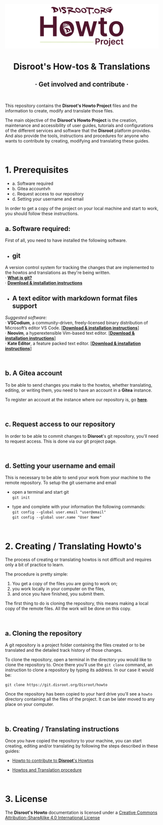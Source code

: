 <p align="center">

![](h2.png)

</p>

<h1 align="center">Disroot's How-tos & Translations</h1>

<h2 align="center">· Get involved and contribute ·</h2>


<br>

This repository contains the **Disroot's Howto Project** files and the information to create, modify and translate those files.

The main objective of the **Disroot's Howto Project** is the creation, maintenance and accessibility of user guides, tutorials and configurations of the different services and software that the **Disroot** platform provides. And also provide the tools, instructions and procedures for anyone who wants to contribute by creating, modifying and translating these guides.

<br>


# 1. Prerequisites
  - a. Software required
  - b. Gitea accountvh
  - c. Request access to our repository
  - d. Setting your username and email

In order to get a copy of the project on your local machine and start to work, you should follow these instructions.

## a. Software required:
First of all, you need to have installed the following software.
- ## git<br>
A version control system for tracking the changes that are implemented to the howtos and translations as they're being written.<br>
· [**What is git?**](https://en.wikipedia.org/wiki/Git) <br> · [**Download & installation instructions**](https://git-scm.com/downloads)

- ## A text editor with markdown format files support<br>
_Suggested software:_<br>
· **VSCodium**, a community-driven, freely-licensed binary distribution of Microsoft’s editor VS Code. [[**Download & installation instructions**](https://vscodium.com/)]<br>
· **Neovim**, a hyperextensible Vim-based text editor. [[**Download & installation instructions**](https://github.com/neovim/neovim/wiki/Installing-Neovim)]<br>
· **Kate Editor**, a feature packed text editor. [[**Download & installation instructions**](https://kate-editor.org/get-it/)]

<br>

## b. A Gitea account
To be able to send changes you make to the howtos, whether translating, editing, or writing them, you need to have an account in a **Gitea** instance.

To register an account at the instance where our repository is, go [**here**](https://git.disroot.org/user/sign_up).

<br>

## c. Request access to our repository
In order to be able to commit changes to **Disroot**'s git repository, you'll need to request access. This is done via our git project page.

<br>

## d. Setting your username and email
This is necessary to be able to send your work from your machine to the remote repository. To setup the git username and email

- open a terminal and start git<br>
`git init`<br>

- type and complete with your information the following commands:<br>
`git config --global user.email "user@email"`<br>
`git config --global user.name "User Name"`

<br>


# 2. Creating / Translating Howto's
The process of creating or translating howtos is not difficult and requires only a bit of practice to learn.

The procedure is pretty simple:

1. You get a copy of the files you are going to work on;
2. you work locally in your computer on the files,
3. and once you have finished, you submit them.


The first thing to do is cloning the repository, this means making a local copy of the remote files. All the work will be done on this copy.

<br>

## a. Cloning the repository
A git repository is a project folder containing the files created or to be translated and the detailed track history of those changes.

To clone the repository, open a terminal in the directory you would like to clone the repository to. Once there you'll use the `git clone` command, an instruction to clone a repository by typing its address. In our case it would be:

`git clone https://git.disroot.org/Disroot/howto`

Once the repository has been copied to your hard drive you'll see a `howto` directory containing all the files of the project. It can be later moved to any place on your computer.

<br>

## b. Creating / Translating instructions
Once you have copied the repository to your machine, you can start creating, editing and/or translating by following the steps described in these guides:

- [Howto to contribute to **Disroot**'s Howtos](https://howto.disroot.org/en/contribute)<br>

- [Howtos and Translation procedure](https://howto.disroot.org/en/contribute/procedure)

<br>

# 3. License
The **Disroot's Howto** documentation is licensed under a [Creative Commons Attribution-ShareAlike 4.0 International License](https://creativecommons.org/licenses/by-sa/4.0/)
